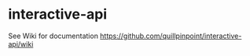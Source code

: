 # interactive-api

See Wiki for documentation https://github.com/quillpinpoint/interactive-api/wiki
